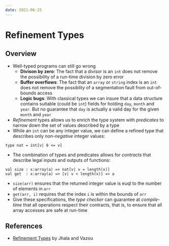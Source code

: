 ```yaml
---
date: 2021-06-25
---
```


# Refinement Types

## Overview

- Well-typed programs can still go wrong
  - **Divison by zero**: The fact that a divisor is an `int` does not remove the possibility of a run-time division by zero error
  - **Buffer overflows**: The fact that an `array` or `string` index is an `int` does not remove the possiblity of a segmentation fault from out-of-bounds access
  - **Logic bugs**: With classical types we can insure that a data structure contains suitable (could be `int`) fields for holding `day`, `month` and `year`. But no guarantee that `day` is actually a valid day for the given `month` and `year`
- _Refinement_ types allows us to enrich the type system with _predicates_ to narrow down the set of values described by a type
- While an `int` can be any integer value, we can define a refined type that describes only _non-negative_ integer values:

```
type nat = int[v| 0 <= v]
```

- The combination of types and predicates allows for _contracts_ that describe legal inputs and outputs of functions:

```
val size : x:array(a) => nat[v| v = length(x)]
val get  : x:array(a) => [v| v < length(x)] => a
```

- `size(arr)` ensures that the returned integer value is euql to the number of elements in `arr`
- `get(arr, i)` requires that the index `i` is within the bounds of `arr`
- Give these specifications, the _type checker_ can guarantee at _compile-time_ that all operations respect their contracts, that is, to ensure that all array accesses are safe at run-time

## References

- [Refinement Types](https://arxiv.org/pdf/2010.07763.pdf) by Jhala and Vazou
